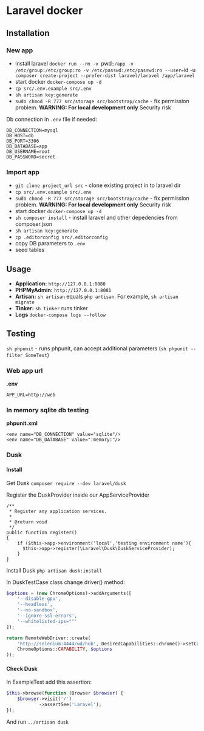 # Laravel docker

## Installation

### New app

* install laravel `docker run --rm -v `pwd`:/app -v /etc/group:/etc/group:ro -v /etc/passwd:/etc/passwd:ro --user=`id -u` composer create-project --prefer-dist laravel/laravel /app/laravel`
* start docker `docker-compose up -d`
* `cp src/.env.example src/.env`
* `sh artisan key:generate`
* `sudo chmod -R 777 src/storage src/bootstrap/cache` - fix permission problem.  **WARNING: For local development only**  Security risk

Db connection in `.env` file if needed:
```
DB_CONNECTION=mysql
DB_HOST=db
DB_PORT=3306
DB_DATABASE=app
DB_USERNAME=root
DB_PASSWORD=secret
```

### Import app

* `git clone project_url src` - clone existing project in to laravel dir
* `cp src/.env.example src/.env`
* `sudo chmod -R 777 src/storage src/bootstrap/cache` - fix permission problem.  **WARNING: For local development only**  Security risk
* start docker `docker-compose up -d`
* `sh composer install` - install laravel and other depedencies from composer.json
* `sh artisan key:generate`
* `cp .editorconfig src/.editorconfig`
* copy DB parameters to `.env`
* seed tables

## Usage

* **Application:** `http://127.0.0.1:8080`
* **PHPMyAdmin:** `http://127.0.0.1:8081`
* **Artisan:** `sh artisan` equals `php artisan`. For example, `sh artisan migrate`
* **Tinker:** `sh tinker` runs tinker
* **Logs** `docker-compose logs --follow`

## Testing

`sh phpunit` - runs phpunit, can accept additional parameters (`sh phpunit --filter SomeTest`)

### Web app url

**.env**

```
APP_URL=http://web
```

### In memory sqlite db testing

**phpunit.xml**

```
<env name="DB_CONNECTION" value="sqlite"/>
<env name="DB_DATABASE" value=":memory:"/>
```

### Dusk
#### Install

Get Dusk
`composer require --dev laravel/dusk`

Register the DuskProvider inside our AppServiceProvider
```
/**
 * Register any application services.
 *
 * @return void
 */
public function register()
{
    if ($this->app->environment('local','testing environment name'){
      $this->app->register(\Laravel\Dusk\DuskServiceProvider);
    }
}
```

Install Dusk
`php artisan dusk:install`

In DuskTestCase class change driver() method:
```php
$options = (new ChromeOptions)->addArguments([
    '--disable-gpu',
    '--headless',
    '--no-sandbox',
    '--ignore-ssl-errors',
    '--whitelisted-ips=""'
]);

return RemoteWebDriver::create(
    'http://selenium:4444/wd/hub', DesiredCapabilities::chrome()->setCapability(
    ChromeOptions::CAPABILITY, $options
));
```

#### Check Dusk

In ExampleTest add this assertion:
```php
$this->browse(function (Browser $browser) {
    $browser->visit('/')
            ->assertSee('Laravel');
});
```

And run `../artisan dusk`
